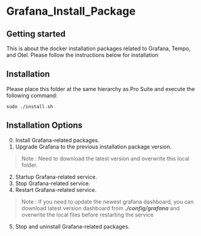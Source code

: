 # Grafana_Install_Package

## Getting started
This is about the docker installation packages related to Grafana, Tempo, and Otel. Please follow the instructions below for installation

## Installation
Please place this folder at the same hierarchy as Pro Suite and execute the following command:
```
sudo ./install.sh
```
## Installation Options
0. Install Grafana-related packages.
1. Upgrade Grafana to the previous installation package version.
>Note : Need to download the latest version and overwrite this local folder.
2. Startup Grafana-related service.
3. Stop Grafana-related service.
4. Restart Grafana-related service.
>Note : If you need to update the newest grafana dashboard, you can download latest version dashboard from ***./config/grafana*** and overwrite the local files before restarting the service
5. Stop and uninstall Grafana-related packages.